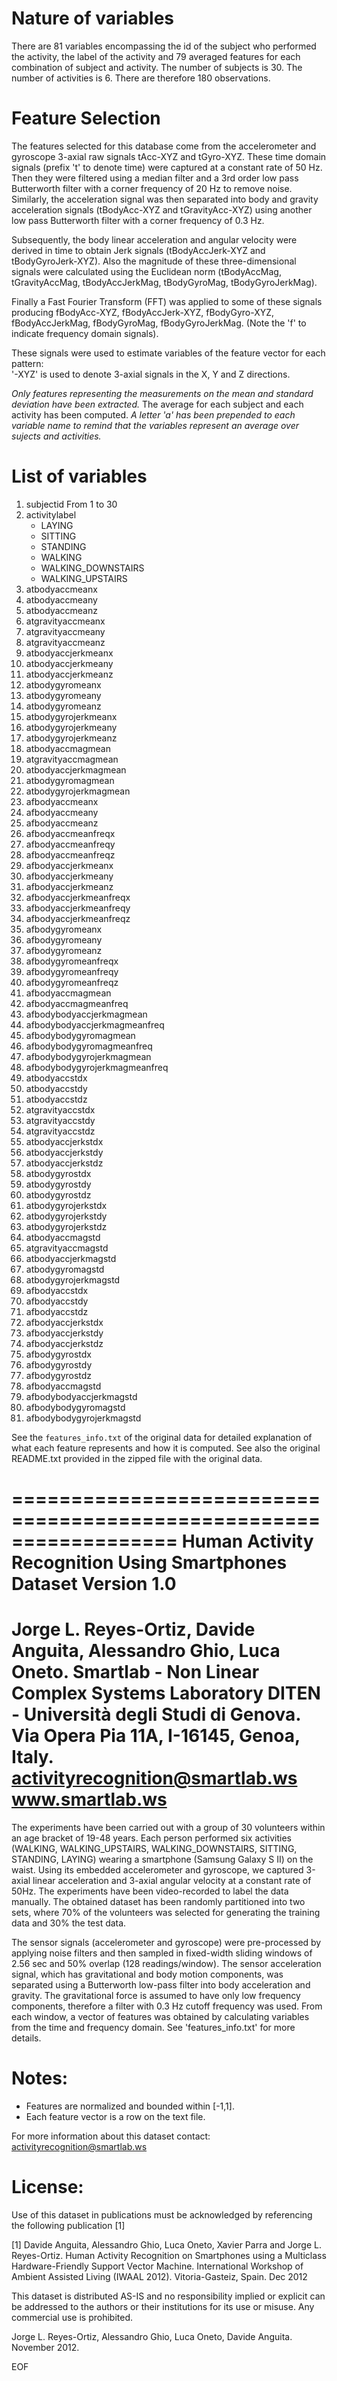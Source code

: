 ﻿Nature of variables
===================

There are 81 variables encompassing the id of the subject who performed the activity, the label of the activity and 79 averaged features for each combination of subject and activity.
The number of subjects is 30.
The number of activities is 6.
There are therefore 180 observations.

Feature Selection 
=================

The features selected for this database come from the accelerometer and gyroscope 3-axial raw signals tAcc-XYZ and tGyro-XYZ. These time domain signals (prefix 't' to denote time) were captured at a constant rate of 50 Hz. Then they were filtered using a median filter and a 3rd order low pass Butterworth filter with a corner frequency of 20 Hz to remove noise. Similarly, the acceleration signal was then separated into body and gravity acceleration signals (tBodyAcc-XYZ and tGravityAcc-XYZ) using another low pass Butterworth filter with a corner frequency of 0.3 Hz. 

Subsequently, the body linear acceleration and angular velocity were derived in time to obtain Jerk signals (tBodyAccJerk-XYZ and tBodyGyroJerk-XYZ). Also the magnitude of these three-dimensional signals were calculated using the Euclidean norm (tBodyAccMag, tGravityAccMag, tBodyAccJerkMag, tBodyGyroMag, tBodyGyroJerkMag). 

Finally a Fast Fourier Transform (FFT) was applied to some of these signals producing fBodyAcc-XYZ, fBodyAccJerk-XYZ, fBodyGyro-XYZ, fBodyAccJerkMag, fBodyGyroMag, fBodyGyroJerkMag. (Note the 'f' to indicate frequency domain signals). 

These signals were used to estimate variables of the feature vector for each pattern:  
'-XYZ' is used to denote 3-axial signals in the X, Y and Z directions.

_Only features representing the measurements on the mean and standard deviation have been extracted._
The average for each subject and each activity has been computed.
_A letter 'a' has been prepended to each variable name to remind that the variables represent an average over sujects and activities._

List of variables
=================

1.	subjectid
	From 1 to 30
1.	activitylabel
	*	LAYING
	*	SITTING
	*	STANDING
	*	WALKING
	*	WALKING_DOWNSTAIRS
	*	WALKING_UPSTAIRS
1.	atbodyaccmeanx
1.	atbodyaccmeany
1.	atbodyaccmeanz
1.	atgravityaccmeanx
1.	atgravityaccmeany
1.	atgravityaccmeanz
1.	atbodyaccjerkmeanx
1.	atbodyaccjerkmeany
1.	atbodyaccjerkmeanz
1.	atbodygyromeanx
1.	atbodygyromeany
1.	atbodygyromeanz
1.	atbodygyrojerkmeanx
1.	atbodygyrojerkmeany
1.	atbodygyrojerkmeanz
1.	atbodyaccmagmean
1.	atgravityaccmagmean
1.	atbodyaccjerkmagmean
1.	atbodygyromagmean
1.	atbodygyrojerkmagmean
1.	afbodyaccmeanx
1.	afbodyaccmeany
1.	afbodyaccmeanz
1.	afbodyaccmeanfreqx
1.	afbodyaccmeanfreqy
1.	afbodyaccmeanfreqz
1.	afbodyaccjerkmeanx
1.	afbodyaccjerkmeany
1.	afbodyaccjerkmeanz
1.	afbodyaccjerkmeanfreqx
1.	afbodyaccjerkmeanfreqy
1.	afbodyaccjerkmeanfreqz
1.	afbodygyromeanx
1.	afbodygyromeany
1.	afbodygyromeanz
1.	afbodygyromeanfreqx
1.	afbodygyromeanfreqy
1.	afbodygyromeanfreqz
1.	afbodyaccmagmean
1.	afbodyaccmagmeanfreq
1.	afbodybodyaccjerkmagmean
1.	afbodybodyaccjerkmagmeanfreq
1.	afbodybodygyromagmean
1.	afbodybodygyromagmeanfreq
1.	afbodybodygyrojerkmagmean
1.	afbodybodygyrojerkmagmeanfreq
1.	atbodyaccstdx
1.	atbodyaccstdy
1.	atbodyaccstdz
1.	atgravityaccstdx
1.	atgravityaccstdy
1.	atgravityaccstdz
1.	atbodyaccjerkstdx
1.	atbodyaccjerkstdy
1.	atbodyaccjerkstdz
1.	atbodygyrostdx
1.	atbodygyrostdy
1.	atbodygyrostdz
1.	atbodygyrojerkstdx
1.	atbodygyrojerkstdy
1.	atbodygyrojerkstdz
1.	atbodyaccmagstd
1.	atgravityaccmagstd
1.	atbodyaccjerkmagstd
1.	atbodygyromagstd
1.	atbodygyrojerkmagstd
1.	afbodyaccstdx
1.	afbodyaccstdy
1.	afbodyaccstdz
1.	afbodyaccjerkstdx
1.	afbodyaccjerkstdy
1.	afbodyaccjerkstdz
1.	afbodygyrostdx
1.	afbodygyrostdy
1.	afbodygyrostdz
1.	afbodyaccmagstd
1.	afbodybodyaccjerkmagstd
1.	afbodybodygyromagstd
1.	afbodybodygyrojerkmagstd

See the `features_info.txt` of the original data for detailed explanation of what each feature represents and how it is computed.
See also the original README.txt provided in the zipped file with the original data.

==================================================================
Human Activity Recognition Using Smartphones Dataset
Version 1.0
==================================================================
Jorge L. Reyes-Ortiz, Davide Anguita, Alessandro Ghio, Luca Oneto.
Smartlab - Non Linear Complex Systems Laboratory
DITEN - Università degli Studi di Genova.
Via Opera Pia 11A, I-16145, Genoa, Italy.
activityrecognition@smartlab.ws
www.smartlab.ws
==================================================================

The experiments have been carried out with a group of 30 volunteers within an age bracket of 19-48 years. Each person performed six activities (WALKING, WALKING_UPSTAIRS, WALKING_DOWNSTAIRS, SITTING, STANDING, LAYING) wearing a smartphone (Samsung Galaxy S II) on the waist. Using its embedded accelerometer and gyroscope, we captured 3-axial linear acceleration and 3-axial angular velocity at a constant rate of 50Hz. The experiments have been video-recorded to label the data manually. The obtained dataset has been randomly partitioned into two sets, where 70% of the volunteers was selected for generating the training data and 30% the test data. 

The sensor signals (accelerometer and gyroscope) were pre-processed by applying noise filters and then sampled in fixed-width sliding windows of 2.56 sec and 50% overlap (128 readings/window). The sensor acceleration signal, which has gravitational and body motion components, was separated using a Butterworth low-pass filter into body acceleration and gravity. The gravitational force is assumed to have only low frequency components, therefore a filter with 0.3 Hz cutoff frequency was used. From each window, a vector of features was obtained by calculating variables from the time and frequency domain. See 'features_info.txt' for more details. 


Notes: 
======
- Features are normalized and bounded within [-1,1].
- Each feature vector is a row on the text file.

For more information about this dataset contact: activityrecognition@smartlab.ws

License:
========
Use of this dataset in publications must be acknowledged by referencing the following publication [1] 

[1] Davide Anguita, Alessandro Ghio, Luca Oneto, Xavier Parra and Jorge L. Reyes-Ortiz. Human Activity Recognition on Smartphones using a Multiclass Hardware-Friendly Support Vector Machine. International Workshop of Ambient Assisted Living (IWAAL 2012). Vitoria-Gasteiz, Spain. Dec 2012

This dataset is distributed AS-IS and no responsibility implied or explicit can be addressed to the authors or their institutions for its use or misuse. Any commercial use is prohibited.

Jorge L. Reyes-Ortiz, Alessandro Ghio, Luca Oneto, Davide Anguita. November 2012.

[code book example]: https://d396qusza40orc.cloudfront.net/getdata%2Fdata%2FPUMSDataDict06.pdf

EOF